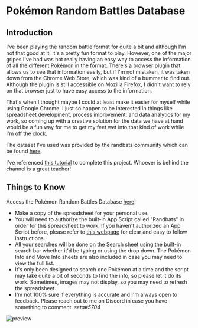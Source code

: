 # Pokémon Random Battles Database

## Introduction

I've been playing the random battle format for quite a bit and although I'm not that good at it, it's a pretty fun format to play. However, one of the major gripes I've had was not really having an easy way to access the information of all the different Pokémon in the format. There's a browser plugin that allows us to see that information easily, but if I'm not mistaken, it was taken down from the Chrome Web Store, which was kind of a bummer to find out. Although the plugin is still accessible on Mozilla Firefox, I didn't want to rely on that browser just to have easy access to the information.

That's when I thought maybe I could at least make it easier for myself while using Google Chrome. I just so happen to be interested in things like spreadsheet development, process improvement, and data analytics for my work, so coming up with a creative solution for the data we have at hand would be a fun way for me to get my feet wet into that kind of work while I'm off the clock. 

The dataset I've used was provided by the randbats community which can be found [here](https://pkmn.github.io/randbats/data/gen8randombattle.json). 

I've referenced [this tutorial](https://www.youtube.com/watch?v=ZKYvrD-3Ksc) to complete this project. Whoever is behind the channel is a great teacher!

## Things to Know
Access the Pokémon Random Battles Database [here](https://docs.google.com/spreadsheets/d/1GyjPifLBY1-_kF1PZRqNghrKC4MGVKPRcxS45CbVG5o/edit?usp=sharing)!

* Make a copy of the spreadsheet for your personal use. 
* You will need to authorize the built-in App Script called "Randbats" in order for this spreadsheet to work. If you haven't authorized an App Script before, please refer to [this webpage](https://spreadsheet.dev/authorizing-an-apps-script) for clear and easy to follow instructions. 
* All your searches will be done on the Search sheet using the built-in search bar whether it'd be typing or using the drop down. The Pokémon Info and Move Info sheets are also included in case you may need to view the full list. 
* It's only been designed to search one Pokémon at a time and the script may take quite a bit of seconds to find the info, so please let it do its work. Sometimes, images may not display, so you may need to refresh the spreadsheet. 
* I'm not 100% sure if everything is accurate and I'm always open to feedback. Please reach out to me on Discord in case you have something to comment. *seta#5704*

![preview](https://user-images.githubusercontent.com/101081243/191230903-c4bb79b0-03a3-4388-b4e8-13f638219e96.gif)
